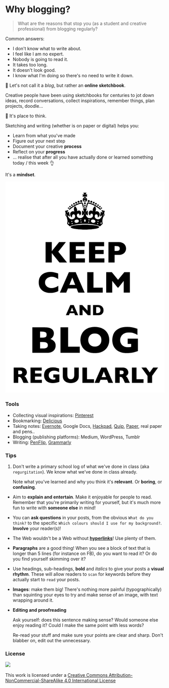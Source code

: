 # Why blogging?

> What are the reasons that stop you (as a student and creative professional) from blogging regularly?

Common answers:

* I don't know what to write about.
* I feel like I am no expert.
* Nobody is going to read it.
* It takes too long.
* It doesn't look good.
* I know what I'm doing so there's no need to write it down.

:notebook: Let's not call it a *blog*, but rather an **online sketchbook**. 

Creative people have been using sketchbooks for centuries to jot down ideas, record conversations, collect inspirations, remember things, plan projects, doodle...

:thought_balloon: It's place to think. 

Sketching and writing (whether is on paper or digital) helps you:

* Learn from what you've made
* Figure out your next step
* Document your creative **process**
* Reflect on your **progress**
* ... realise that after all you have actually done or learned something today / this week :ok_hand:

<!--We don’t ask you to keep an *online sketchbook* to fill your time. Documenting your project through a blog helps you develop your **critical thinking and analysis skills**. Just writing all positive, unspecific things about a project doesn’t exercise those analytic mind muscles.-->

It's a **mindset**.

![blog ON](assets/keep-calm.png)


### Tools

* Collecting visual inspirations: [Pinterest](https://uk.pinterest.com/)
* Bookmarking: [Delicious](https://delicious.com/)
* Taking notes: [Evernote](https://evernote.com/), Google Docs, [Hackpad](https://hackpad.com/), [Quip](https://quip.com), [Paper](https://www.fiftythree.com/paper), real paper and pens.. 
* Blogging (publishing platforms): Medium, WordPress, Tumblr   
* Writing: [PenFlip](https://www.penflip.com), [Grammarly](http://grammarly.com)

### Tips

1. Don't write a primary school log of what we've done in class (aka `regurgitation`). We know what we've done in class already. 

	Note what you've learned and why you think it's **relevant**. Or **boring**, or **confusing**.

* Aim to **explain and entertain**. Make it enjoyable for people to read. Remember that you're primarily writing for yourself, but it's much more fun to write with **someone else** in mind!

* You can **ask questions** in your posts, from the obvious `What do you think?` to the specific `Which colours should I use for my background?`. **Involve** your reader(s)! 

* The Web wouldn't be a Web without **[hyperlinks](http://en.wikipedia.org/wiki/Hyperlink)**! Use plenty of them.

* **Paragraphs** are a good thing! When you see a block of text that is longer than 5 lines (for instance on FB), do you want to read it? Or do you find yourself skimming over it?  
 
* Use headings, sub-headings, **bold** and *italics* to give your posts a **visual rhythm**. These will allow readers to `scan` for keywords before they actually start to `read` your posts. 

* **Images**: make them big! There's nothing more painful (typographically) than squinting your eyes to try and make sense of an image, with text wrapping around it.

* **Editing and proofreading**  
  
	Ask yourself: does this sentence making sense? Would someone else enjoy reading it?  Could I make the same point with less words?  

  Re-read your stuff and make sure your points are clear and sharp. Don't blabber on, edit out the unnecessary. 


### License

[![](https://i.creativecommons.org/l/by-nc-sa/4.0/88x31.png)](http://creativecommons.org/licenses/by-nc-sa/4.0)

This work is licensed under a [Creative Commons Attribution-NonCommercial-ShareAlike 4.0 International License ](http://creativecommons.org/licenses/by-nc-sa/4.0)


